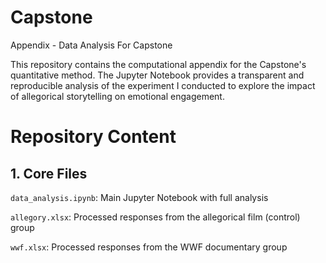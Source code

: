 # Capstone
Appendix - Data Analysis For Capstone

This repository contains the computational appendix for the Capstone's quantitative method. The Jupyter Notebook provides a transparent and reproducible analysis of the experiment I conducted to explore the impact of allegorical storytelling on emotional engagement.

# Repository Content
## 1. Core Files
`data_analysis.ipynb`: Main Jupyter Notebook with full analysis

`allegory.xlsx`: Processed responses from the allegorical film (control) group

`wwf.xlsx`: Processed responses from the WWF documentary group

